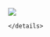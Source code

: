 

[![](https://www.herokucdn.com/deploy/button.png)](https://heroku.com/deploy?template=https://github.com/kowoneoq/new0429.git)


```
</details>
